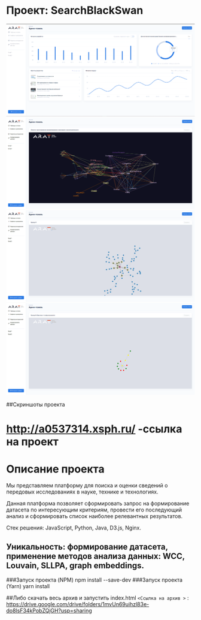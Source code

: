 
# Проект: SearchBlackSwan

![](https://github.com/Aratmany/SearchBlackSwan/blob/main/Screenshot_13.png)
![](https://github.com/Aratmany/SearchBlackSwan/blob/main/Screenshot_14.png)
![](https://github.com/Aratmany/SearchBlackSwan/blob/main/Screenshot_15.png)
![](https://github.com/Aratmany/SearchBlackSwan/blob/main/Screenshot_16.png)




##Скриншоты проекта


http://a0537314.xsph.ru/ -ссылка на проект
=============

Описание проекта
=============

Мы представляем платформу для поиска и оценки сведений о передовых исследованиях в науке, технике и технологиях.

Данная платформа позволяет сформировать запрос на формирование датасета по интересующим критериям, провести его последующий анализ и сформировать список наиболее релевантных результатов.

Стек решения: JavaScript, Python, Java, D3.js, Nginx.

 Уникальность: формирование датасета, применение методов анализа данных: WCC, Louvain, SLLPA, graph embeddings.
-------------

###Запуск проекта (NPM)
npm install --save-dev
###Запуск проекта (Yarn)
yarn install

##Либо скачать весь архив и запустить index.html
`<Ссылка на архив >` : <https://drive.google.com/drive/folders/1mvUn69uihzl83e-do8lsF34kPobZQjGH?usp=sharing>
                




